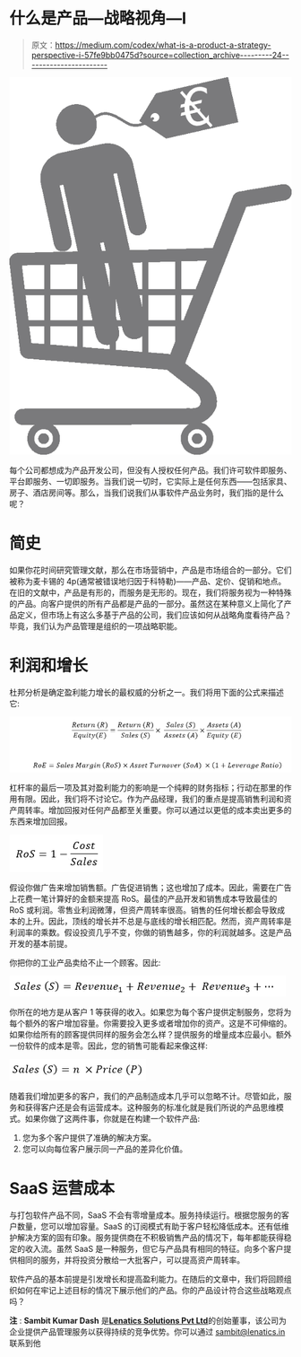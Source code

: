 # 什么是产品—战略视角—I

> 原文：<https://medium.com/codex/what-is-a-product-a-strategy-perspective-i-57fe9bb0475d?source=collection_archive---------24----------------------->

![](img/9189a033d4bac517d179536bbe7b1108.png)

每个公司都想成为产品开发公司，但没有人授权任何产品。我们许可软件即服务、平台即服务、一切即服务。当我们说一切时，它实际上是任何东西——包括家具、房子、酒店房间等。那么，当我们说我们从事软件产品业务时，我们指的是什么呢？

# 简史

如果你花时间研究管理文献，那么在市场营销中，产品是市场组合的一部分。它们被称为麦卡锡的 4p(通常被错误地归因于科特勒)——产品、定价、促销和地点。在旧的文献中，产品是有形的，而服务是无形的。现在，我们将服务视为一种特殊的产品。向客户提供的所有产品都是产品的一部分。虽然这在某种意义上简化了产品定义，但市场上有这么多基于产品的公司，我们应该如何从战略角度看待产品？毕竟，我们认为产品管理是组织的一项战略职能。

# 利润和增长

杜邦分析是确定盈利能力增长的最权威的分析之一。我们将用下面的公式来描述它:

![](img/6654dc3dbad6c687f4f1192ca477357c.png)

杠杆率的最后一项及其对盈利能力的影响是一个纯粹的财务指标；行动在那里的作用有限。因此，我们将不讨论它。作为产品经理，我们的重点是提高销售利润和资产周转率。增加回报对任何产品都至关重要。你可以通过以更低的成本卖出更多的东西来增加回报。

![](img/059a9d1e48356366eea16c2f6ae0a729.png)

假设你做广告来增加销售额。广告促进销售；这也增加了成本。因此，需要在广告上花费一笔计算好的金额来提高 RoS。最佳的产品开发和销售成本导致最佳的 RoS 或利润。零售业利润微薄，但资产周转率很高。销售的任何增长都会导致成本的上升。因此，顶线的增长并不总是与底线的增长相匹配。然而，资产周转率是利润率的乘数。假设投资几乎不变，你做的销售越多，你的利润就越多。这是产品开发的基本前提。

你把你的工业产品卖给不止一个顾客。因此:

![](img/8a368a4cd67b0904369087d0563f96e0.png)

你所在的地方是从客户 1 等获得的收入。如果您为每个客户提供定制服务，您将为每个额外的客户增加容量。你需要投入更多或者增加你的资产。这是不可伸缩的。如果你给所有的顾客提供同样的服务会怎么样？提供服务的增量成本应最小。额外一份软件的成本是零。因此，您的销售可能看起来像这样:

![](img/7ae6ed6f369a216dedefd788ff09b069.png)

随着我们增加更多的客户，我们的产品制造成本几乎可以忽略不计。尽管如此，服务和获得客户还是会有运营成本。这种服务的标准化就是我们所说的产品思维模式。如果你做了这两件事，你就是在构建一个软件产品:

1.  您为多个客户提供了准确的解决方案。
2.  您可以向每位客户展示同一产品的差异化价值。

# SaaS 运营成本

与打包软件产品不同，SaaS 不会有零增量成本。服务持续运行。根据您服务的客户数量，您可以增加容量。SaaS 的订阅模式有助于客户轻松降低成本。还有低维护解决方案的固有印象。服务提供商在不积极销售产品的情况下，每年都能获得稳定的收入流。虽然 SaaS 是一种服务，但它与产品具有相同的特征。向多个客户提供相同的服务，并将投资分散给一大批客户，可以提高资产周转率。

软件产品的基本前提是引发增长和提高盈利能力。在随后的文章中，我们将回顾组织如何在牢记上述目标的情况下展示他们的产品。你的产品设计符合这些战略观点吗？

**注** : **Sambit Kumar Dash** 是[**Lenatics Solutions Pvt Ltd**](https://lenatics.in)的创始董事，该公司为企业提供产品管理服务以获得持续的竞争优势。你可以通过 [sambit@lenatics.in](mailto:sambit@lenatics.in) 联系到他